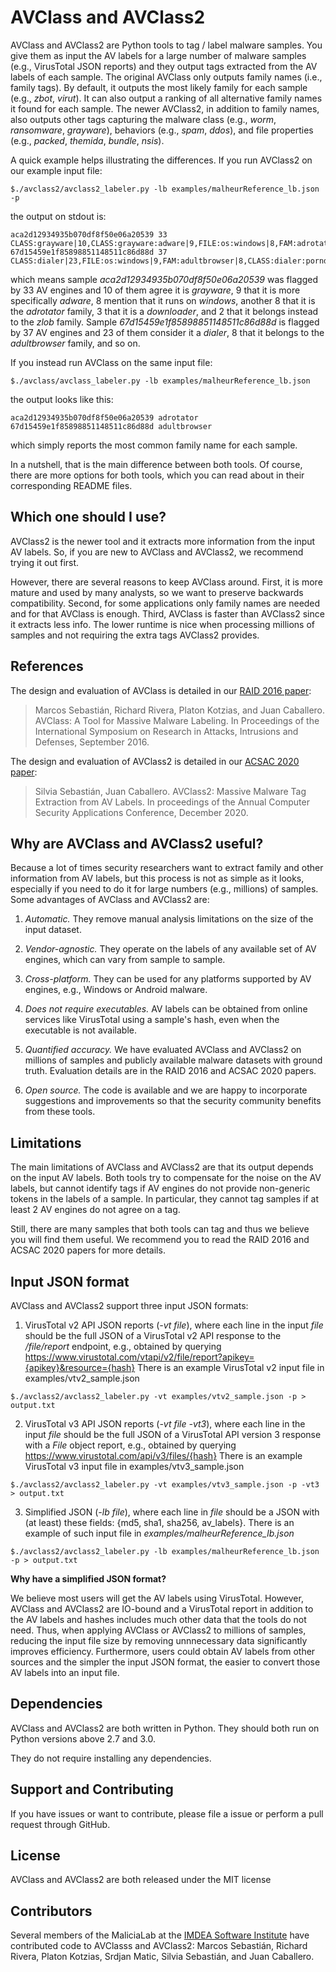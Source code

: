 # AVClass and AVClass2

AVClass and AVClass2 are Python tools to tag / label malware samples. 
You give them as input the AV labels for a large number of malware samples (e.g., VirusTotal JSON reports) 
and they output tags extracted from the AV labels of each sample. 
The original AVClass only outputs family names (i.e., family tags). 
By default, it outputs the most likely family for each sample (e.g., *zbot*, *virut*). 
It can also output a ranking of all alternative family names it found for each sample.
The newer AVClass2, in addition to family names, also outputs other tags capturing the malware class (e.g., *worm*, *ransomware*, *grayware*), behaviors (e.g., *spam*, *ddos*), and file properties (e.g., *packed*, *themida*, *bundle*, *nsis*). 

A quick example helps illustrating the differences. If you run AVClass2 on our example input file:

```shell
$./avclass2/avclass2_labeler.py -lb examples/malheurReference_lb.json -p
```

the output on stdout is:

```
aca2d12934935b070df8f50e06a20539 33 CLASS:grayware|10,CLASS:grayware:adware|9,FILE:os:windows|8,FAM:adrotator|8,CLASS:downloader|3,FAM:zlob|2
67d15459e1f85898851148511c86d88d 37 CLASS:dialer|23,FILE:os:windows|9,FAM:adultbrowser|8,CLASS:dialer:porndialer|7,CLASS:grayware|6,CLASS:grayware:tool|3,FAM:target|2
```
which means sample *aca2d12934935b070df8f50e06a20539* 
was flagged by 33 AV engines and 10 of them agree it is *grayware*, 9 that it is more specifically *adware*, 
8 mention that it runs on *windows*, another 8 that it is the *adrotator* family, 
3 that it is a *downloader*, and 2 that it belongs instead to the *zlob* family.
Sample *67d15459e1f85898851148511c86d88d* is flagged by 37 AV engines and 23 of them 
consider it a *dialer*, 8 that it belongs to the *adultbrowser* family, and so on.

If you instead run AVClass on the same input file:

```shell
$./avclass/avclass_labeler.py -lb examples/malheurReference_lb.json
```

the output looks like this:

```
aca2d12934935b070df8f50e06a20539 adrotator
67d15459e1f85898851148511c86d88d adultbrowser
``` 

which simply reports the most common family name for each sample.

In a nutshell, that is the main difference between both tools. 
Of course, there are more options for both tools, 
which you can read about in their corresponding README files. 


## Which one should I use?

AVClass2 is the newer tool and it extracts more information 
from the input AV labels.
So, if you are new to AVClass and AVClass2, we recommend trying it out first.

However, there are several reasons to keep AVClass around. 
First, it is more mature and used by many analysts, 
so we want to preserve backwards compatibility.
Second, for some applications only family names are needed and 
for that AVClass is enough.
Third, AVClass is faster than AVClass2 since it extracts less info. 
The lower runtime is nice when processing millions of samples and 
not requiring the extra tags AVClass2 provides. 

## References

The design and evaluation of AVClass is detailed in our 
[RAID 2016 paper](https://software.imdea.org/~juanca/papers/avclass_raid16.pdf):

> Marcos Sebastián, Richard Rivera, Platon Kotzias, and Juan Caballero. 
AVClass: A Tool for Massive Malware Labeling. 
In Proceedings of the International Symposium on Research in 
Attacks, Intrusions and Defenses,
September 2016.

The design and evaluation of AVClass2 is detailed in our
[ACSAC 2020 paper](https://arxiv.org/pdf/2006.10615.pdf):

> Silvia Sebastián, Juan Caballero. 
AVClass2: Massive Malware Tag Extraction from AV Labels. 
In proceedings of the Annual Computer Security Applications Conference, December 2020.

## Why are AVClass and AVClass2 useful?

Because a lot of times security researchers want to extract family and other 
information from AV labels, but this process is not as simple as it looks, 
especially if you need to do it for large numbers (e.g., millions) of samples. 
Some advantages of AVClass and AVClass2 are:

1. *Automatic.* They remove manual analysis limitations on the size of the 
input 
dataset.

2. *Vendor-agnostic.* They operate on the labels of any available set of AV 
engines, which can vary from sample to sample.

3. *Cross-platform.* They can be used for any platforms supported by AV 
engines, e.g., Windows or Android malware.

4. *Does not require executables.* AV labels can be obtained from online services
 like VirusTotal using a sample's hash, even when the executable is not available.

5. *Quantified accuracy.* We have evaluated AVClass and AVClass2 on millions of 
samples and publicly available malware datasets with ground truth. 
Evaluation details are in the RAID 2016 and ACSAC 2020 papers.

6. *Open source.* The code is available and we are happy to incorporate 
suggestions and improvements so that the security community benefits from 
these tools.

## Limitations

The main limitations of AVClass and AVClass2 are that its output depends 
on the input AV labels. 
Both tools try to compensate for the noise on the AV labels, 
but cannot identify tags if AV engines do not provide non-generic tokens 
in the labels of a sample. 
In particular, they cannot tag samples if at least 2 AV engines 
do not agree on a tag. 

Still, there are many samples that both tools can tag
and thus we believe you will find them useful.
We recommend you to read the RAID 2016 and ACSAC 2020 papers for more details.

## Input JSON format

AVClass and AVClass2 support three input JSON formats: 

1. VirusTotal v2 API JSON reports (*-vt file*), 
where each line in the input *file* should be the full JSON of a 
VirusTotal v2 API response to the */file/report* endpoint,
e.g., obtained by querying https://www.virustotal.com/vtapi/v2/file/report?apikey={apikey}&resource={hash}
There is an example VirusTotal v2 input file in examples/vtv2_sample.json

```shell
$./avclass2/avclass2_labeler.py -vt examples/vtv2_sample.json -p > output.txt
```

2. VirusTotal v3 API JSON reports (*-vt file -vt3*), 
where each line in the input *file* should be the full JSON of a VirusTotal API version 3 response with a *File* object report, 
e.g., obtained by querying https://www.virustotal.com/api/v3/files/{hash}
There is an example VirusTotal v3 input file in examples/vtv3_sample.json

```shell
$./avclass2/avclass2_labeler.py -vt examples/vtv3_sample.json -p -vt3 > output.txt
```

3. Simplified JSON (*-lb file*),
where each line in *file* should be a JSON 
with (at least) these fields:
{md5, sha1, sha256, av_labels}. 
There is an example of such input file in *examples/malheurReference_lb.json*

```shell
$./avclass2/avclass2_labeler.py -lb examples/malheurReference_lb.json -p > output.txt
```

**Why have a simplified JSON format?**

We believe most users will get the AV labels using VirusTotal. 
However, AVClass and AVClass2 are IO-bound and a VirusTotal report 
in addition to the AV labels and hashes includes 
much other data that the tools do not need. 
Thus, when applying AVClass or AVClass2 to millions of samples,
reducing the input file size by removing unnnecessary data 
significantly improves efficiency. 
Furthermore, users could obtain AV labels from other sources and 
the simpler the input JSON format, 
the easier to convert those AV labels into an input file.

## Dependencies

AVClass and AVClass2 are both written in Python. 
They should both run on Python versions above 2.7 and 3.0.

They do not require installing any dependencies.

## Support and Contributing

If you have issues or want to contribute, please file a issue or perform a 
pull request through GitHub.

## License

AVClass and AVClass2 are both released under the MIT license

## Contributors

Several members of the MaliciaLab at the [IMDEA Software Institute](http://software.imdea.org) 
have contributed code to AVClasss and AVClass2: 
Marcos Sebastián, Richard Rivera, Platon Kotzias, Srdjan Matic, Silvia Sebastián, and Juan Caballero.

